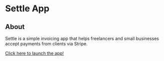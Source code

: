 # Settle App

## About 

Settle is a simple invoicing app that helps freelancers and small businesses accept payments from clients via Stripe. 

[Click here to launch the app!](https://settle.herokuapp.com/)
